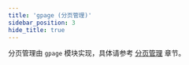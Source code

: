 ```yaml
---
title: 'gpage (分页管理)'
sidebar_position: 3
hide_title: true
---
```


分页管理由 `gpage` 模块实现，具体请参考 [分页管理](output/goframe-v1.15-md/WEB服务开发/分页管理) 章节。